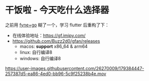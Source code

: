# 干饭啦 - 今天吃什么选择器

之前用 [fyne+go](https://github.com/Buzz2d0/gfan/tree/fyne_go) 糊了一个，学习 flutter 后重构了下：

- 在线体验地址：https://gf.imipy.com/
- https://github.com/Buzz2d0/gfan/releases
    - macos: **support** x86_64 & arm64
    - linux: 自行编译8
    - windows: 自行编译8

https://user-images.githubusercontent.com/26270009/179384447-257387d5-ea86-4ed0-bb96-5c9f25238b4e.mov
